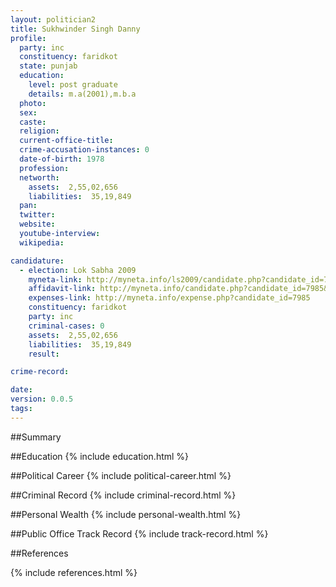 ```yaml
---
layout: politician2
title: Sukhwinder Singh Danny
profile: 
  party: inc
  constituency: faridkot
  state: punjab
  education: 
    level: post graduate
    details: m.a(2001),m.b.a
  photo: 
  sex: 
  caste: 
  religion: 
  current-office-title: 
  crime-accusation-instances: 0
  date-of-birth: 1978
  profession: 
  networth: 
    assets:  2,55,02,656
    liabilities:  35,19,849
  pan: 
  twitter: 
  website: 
  youtube-interview: 
  wikipedia: 

candidature: 
  - election: Lok Sabha 2009
    myneta-link: http://myneta.info/ls2009/candidate.php?candidate_id=7985
    affidavit-link: http://myneta.info/candidate.php?candidate_id=7985&scan=original
    expenses-link: http://myneta.info/expense.php?candidate_id=7985
    constituency: faridkot 
    party: inc
    criminal-cases: 0
    assets:  2,55,02,656
    liabilities:  35,19,849
    result:  

crime-record: 

date: 
version: 0.0.5
tags: 
---
```

##Summary


##Education
{% include education.html %}


##Political Career
{% include political-career.html %}


##Criminal Record
{% include criminal-record.html %}


##Personal Wealth
{% include personal-wealth.html %}


##Public Office Track Record
{% include track-record.html %}


##References


{% include references.html %}